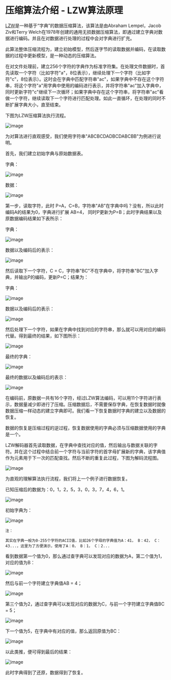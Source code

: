 

# 压缩算法介绍 - LZW算法原理


[LZW](https://baike.baidu.com/item/LZW%E7%AE%97%E6%B3%95)是一种基于“字典”的数据压缩算法，该算法是由Abraham Lempel，Jacob Ziv和Terry Welch在1978年创建的通用无损数据压缩算法，即通过建立字典对数据进行编码。并且在对数据进行处理的过程中会对字典进行扩充。

此算法整体压缩流程为，建立初始模型，然后逐字节的读取数据并编码，在读取数据的过程中更新模型，是一种动态的压缩算法。

在对文件处理前，建立256个字符的字典作为标准字符集。在处理文件数据时，首先读取一个字符（比如字符"a"，8位表示），继续处理下一个字符（比如字符"c"，8位表示）。这时会在字典中匹配字符串"ac"，如果字典中不存在这个字符串，将这个字符"a"用字典中使用的编码进行表示，并将字符串"ac"加入字典中，同时更新字符"c"继续下一次循环；如果字典中存在这个字符串，将字符串"ac"看做一个字符，继续读取下一个字符进行匹配处理。如此一直循环，在处理的同时不断扩展字典大小，直至结束。

下图为LZW压缩算法执行流程。

![image](images/lzw_encode.png)

为对算法进行直观感受，我们使用字符串"ABCBCDADBCDABCBB"为例进行说明。

首先，我们建立初始字典与原始数据表。

字典：

![image](images/encode_dict_1.png)

数据：

![image](images/encode_data_1.png)

第一步，读取字符，此时 P=A，C=B，字符串"AB"在字典中吗？没有，所以此时编码A的结果为0，字典进行扩展 AB=4， 同时P更新为P=B；此时字典结果以及原数据编码结果如下表所示：

字典：

![image](images/encode_dict_2.png)

数据以及编码后的表示：

![image](images/encode_data_2.png)

然后读取下一个字符，C = C，字符串"BC"不在字典中，将字符串"BC"加入字典，并输出P的编码，更新P=C；结果为：

字典：

![image](images/encode_dict_3.png)

数据以及编码后的表示：

![image](images/encode_data_3.png)

然后处理下一个字符，如果在字典中找到对应的字符串，那么就可以用对应的编码代替。得到最终的结果，如下图所示：

![image](images/encode_finally.png)

最终的字典：

![image](images/encode_dict_4.png)

最终的数据以及编码后的表示：

![image](images/encode_data_4.png)

在编码前，原数据一共有16个字符，经过LZW算法编码，可以用11个字符进行表示，数据量减少即进行了压缩。压缩数据后，不需要保存字典，在恢复数据时就像数据压缩一样动态的建立字典即可。我们看一下恢复数据时字典的建立以及数据的恢复。

数据的恢复是压缩过程的逆过程，恢复数据使用的字典必须与压缩数据使用的字典是一个。

LZW解码器首先读取数据，在字典中查找对应的值，然后输出与数据关联的字符。并在这个过程中结合前一个字符与当前字符的首字母扩展新的字典，该字典值作为元素用于下一次的匹配查找。然后不断的重复此过程，下图为解码流程图。

![image](images/lzw_decode.png)

为直观的理解算法执行流程，我们将上一个例子进行数据恢复。

已知压缩后的数据为：0，1，2，5，3，0，3，7，4，6，1。

![image](images/decode_data_1.png)

初始字典为：

![image](images/encode_dict_1.png)

`注：`

`其实在字典一般为0-255个字符的ACII值，比如26个字母的字典值为A：41， B：42， C：43...，这里为了方便演示，使用了A：0， B：1， C：2...`

看到数据第一个值为0，那么通过查字典可以发现对应的数据为A，第二个值为1，对应的值为B：

![image](images/decode_data_2.png)

然后与前一个字符建立字典值AB = 4；

![image](images/decode_dict_1.png)

第三个值为2，通过查字典可以发现对应的数据为C，与前一个字符建立字典值BC = 5；

![image](images/decode_dict_2.png)

下一个值为5，在字典中有对应的值，那么返回原值为BC：

![image](images/decode_data_3.png)

以此类推，便可得到最后的结果：

![image](images/decode_finally.png)

此时字典得到了还原，数据得到了恢复。
